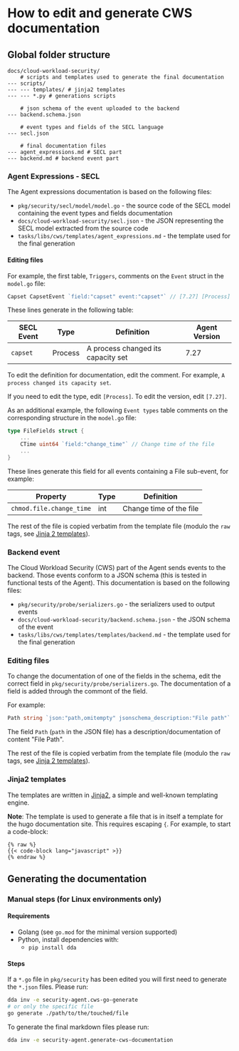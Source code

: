 How to edit and generate CWS documentation
==========================================

## Global folder structure

```
docs/cloud-workload-security/
    # scripts and templates used to generate the final documentation
--- scripts/
--- --- templates/ # jinja2 templates
--- --- *.py # generations scripts

    # json schema of the event uploaded to the backend
--- backend.schema.json

    # event types and fields of the SECL language
--- secl.json

    # final documentation files
--- agent_expressions.md # SECL part
--- backend.md # backend event part
```

### Agent Expressions - SECL

The Agent expressions documentation is based on the following files:

- `pkg/security/secl/model/model.go` - the source code of the SECL model containing the event types and fields documentation
- `docs/cloud-workload-security/secl.json` - the JSON representing the SECL model extracted from the source code
- `tasks/libs/cws/templates/agent_expressions.md` - the template used for the final generation

#### Editing files

For example, the first table, `Triggers`, comments on the `Event` struct in the `model.go` file:

```go
Capset CapsetEvent `field:"capset" event:"capset"` // [7.27] [Process] A process changed its capacity set
```

These lines generate in the following table:

| SECL Event | Type | Definition | Agent Version |
| ---------- | ---- | ---------- | ------------- |
| `capset` | Process | A process changed its capacity set | 7.27 |

To edit the definition for documentation, edit the comment. For example, `A process changed its capacity set`.

If you need to edit the type, edit `[Process]`. To edit the version, edit `[7.27]`.

As an additional example, the following `Event types` table comments on the corresponding structure in the `model.go` file:

```go
type FileFields struct {
	...
	CTime uint64 `field:"change_time"` // Change time of the file
	...
}
```

These lines generate this field for all events containing a File sub-event, for example:

| Property | Type | Definition |
| -------- | ---- | ---------- |
| `chmod.file.change_time` | int | Change time of the file |

The rest of the file is copied verbatim from the template file (modulo the `raw` tags, see [Jinja 2 templates](#jinja2-templates)).

### Backend event

The Cloud Workload Security (CWS) part of the Agent sends events to the backend. Those events conform to a JSON schema (this is tested in functional tests of the Agent). This documentation is based on the following files:

- `pkg/security/probe/serializers.go` - the serializers used to output events
- `docs/cloud-workload-security/backend.schema.json` - the JSON schema of the event
- `tasks/libs/cws/templates/templates/backend.md` - the template used for the final generation

### Editing files

To change the documentation of one of the fields in the schema, edit the correct field in `pkg/security/probe/serializers.go`. The documentation of a field is added through the commont of the field.

For example:

```go
Path string `json:"path,omitempty" jsonschema_description:"File path"`
```

The field `Path` (`path` in the JSON file) has a description/documentation of content "File Path".

The rest of the file is copied verbatim from the template file (modulo the `raw` tags, see [Jinja 2 templates](#jinja2-templates)).

### Jinja2 templates

The templates are written in [Jinja2](https://jinja.palletsprojects.com/en/3.0.x/), a simple and well-known templating engine.

**Note**: The template is used to generate a file that is in itself a template for the hugo documentation site. This requires escaping `{`. For example, to start a code-block:

```
{% raw %}
{{< code-block lang="javascript" >}}
{% endraw %}
```

## Generating the documentation

### Manual steps (for Linux environments only)

#### Requirements

- Golang (see `go.mod` for the minimal version supported)
- Python, install dependencies with:
	- `pip install dda`


#### Steps

If a `*.go` file in `pkg/security` has been edited you will first need to generate the `*.json` files.
Please run:
```sh
dda inv -e security-agent.cws-go-generate
# or only the specific file
go generate ./path/to/the/touched/file
```

To generate the final markdown files please run:
```sh
dda inv -e security-agent.generate-cws-documentation
```
